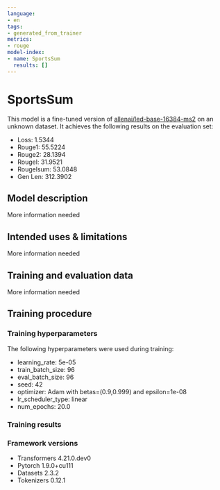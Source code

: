 ```yaml
---
language:
- en
tags:
- generated_from_trainer
metrics:
- rouge
model-index:
- name: SportsSum
  results: []
---
```


<!-- This model card has been generated automatically according to the information the Trainer had access to. You
should probably proofread and complete it, then remove this comment. -->

# SportsSum

This model is a fine-tuned version of [allenai/led-base-16384-ms2](https://huggingface.co/allenai/led-base-16384-ms2) on an unknown dataset.
It achieves the following results on the evaluation set:
- Loss: 1.5344
- Rouge1: 55.5224
- Rouge2: 28.1394
- Rougel: 31.9521
- Rougelsum: 53.0848
- Gen Len: 312.3902

## Model description

More information needed

## Intended uses & limitations

More information needed

## Training and evaluation data

More information needed

## Training procedure

### Training hyperparameters

The following hyperparameters were used during training:
- learning_rate: 5e-05
- train_batch_size: 96
- eval_batch_size: 96
- seed: 42
- optimizer: Adam with betas=(0.9,0.999) and epsilon=1e-08
- lr_scheduler_type: linear
- num_epochs: 20.0

### Training results



### Framework versions

- Transformers 4.21.0.dev0
- Pytorch 1.9.0+cu111
- Datasets 2.3.2
- Tokenizers 0.12.1
